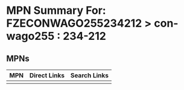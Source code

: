 



# MPN Summary For: FZECONWAGO255234212 > con-wago255 : 234-212

## MPNs
  

|MPN|Direct Links|Search Links|
| :--- | :--- | :--- |
||||

